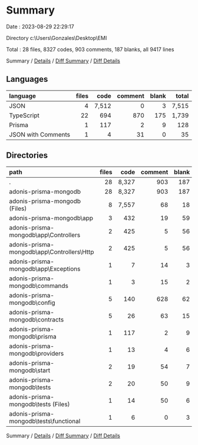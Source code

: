# Summary

Date : 2023-08-29 22:29:17

Directory c:\\Users\\Gonzales\\Desktop\\EMI

Total : 28 files,  8327 codes, 903 comments, 187 blanks, all 9417 lines

Summary / [Details](details.md) / [Diff Summary](diff.md) / [Diff Details](diff-details.md)

## Languages
| language | files | code | comment | blank | total |
| :--- | ---: | ---: | ---: | ---: | ---: |
| JSON | 4 | 7,512 | 0 | 3 | 7,515 |
| TypeScript | 22 | 694 | 870 | 175 | 1,739 |
| Prisma | 1 | 117 | 2 | 9 | 128 |
| JSON with Comments | 1 | 4 | 31 | 0 | 35 |

## Directories
| path | files | code | comment | blank | total |
| :--- | ---: | ---: | ---: | ---: | ---: |
| . | 28 | 8,327 | 903 | 187 | 9,417 |
| adonis-prisma-mongodb | 28 | 8,327 | 903 | 187 | 9,417 |
| adonis-prisma-mongodb (Files) | 8 | 7,557 | 68 | 18 | 7,643 |
| adonis-prisma-mongodb\\app | 3 | 432 | 19 | 59 | 510 |
| adonis-prisma-mongodb\\app\\Controllers | 2 | 425 | 5 | 56 | 486 |
| adonis-prisma-mongodb\\app\\Controllers\\Http | 2 | 425 | 5 | 56 | 486 |
| adonis-prisma-mongodb\\app\\Exceptions | 1 | 7 | 14 | 3 | 24 |
| adonis-prisma-mongodb\\commands | 1 | 3 | 15 | 2 | 20 |
| adonis-prisma-mongodb\\config | 5 | 140 | 628 | 62 | 830 |
| adonis-prisma-mongodb\\contracts | 5 | 26 | 63 | 15 | 104 |
| adonis-prisma-mongodb\\prisma | 1 | 117 | 2 | 9 | 128 |
| adonis-prisma-mongodb\\providers | 1 | 13 | 4 | 6 | 23 |
| adonis-prisma-mongodb\\start | 2 | 19 | 54 | 7 | 80 |
| adonis-prisma-mongodb\\tests | 2 | 20 | 50 | 9 | 79 |
| adonis-prisma-mongodb\\tests (Files) | 1 | 14 | 50 | 6 | 70 |
| adonis-prisma-mongodb\\tests\\functional | 1 | 6 | 0 | 3 | 9 |

Summary / [Details](details.md) / [Diff Summary](diff.md) / [Diff Details](diff-details.md)
